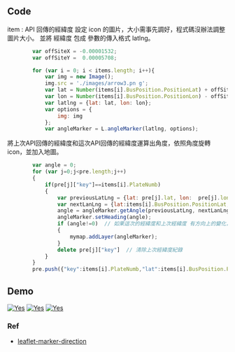 ## Code
item : API 回傳的經緯度
設定 icon 的圖片，大小需事先調好，程式碼沒辦法調整圖片大小。
並將 經緯度 包成 參數的傳入格式 latlng。
```js
        var offSiteX = -0.00001532;
        var offSiteY =  0.00005708;

        for (var i = 0; i < items.length; i++){
            var img = new Image();
            img.src = './images/arrow3.pn g';
            var lat = Number(items[i].BusPosition.PositionLat) + offSiteY;
            var lon = Number(items[i].BusPosition.PositionLon) - offSiteX;
            var latlng = {lat: lat, lon: lon};
            var options = {
                img: img
            };
            var angleMarker = L.angleMarker(latlng, options); 
```
將上次API回傳的經緯度和這次API回傳的經緯度運算出角度，依照角度旋轉icon，並加入地圖。
```js
        var angle = 0;
        for (var j=0;j<pre.length;j++)
        {
            if(pre[j]["key"]==items[i].PlateNumb)
            {
                var previousLatLng = {lat: pre[j].lat, lon:  pre[j].lon};
                var nextLanLng = {lat:items[i].BusPosition.PositionLat, lon:  items[i].BusPosition.PositionLon};
                angle = angleMarker.getAngle(previousLatLng, nextLanLng);
                angleMarker.setHeading(angle);
                if (angle!=0)  // 如果這次的經緯度和上次經緯度 有方向上的變化，則加入地圖
                {
                    mymap.addLayer(angleMarker);
                }
                delete pre[j]["key"]  // 清除上次經緯度紀錄
            }
        }
        pre.push({"key":items[i].PlateNumb,"lat":items[i].BusPosition.PositionLat,"lon":items[i].BusPosition.PositionLon}); // 加入這次經緯度紀錄
```
## Demo 
[![Yes](https://img.youtube.com/vi/csY63HqUPLs/0.jpg)](https://www.youtube.com/watch?v=csY63HqUPLs)
[![Yes](https://img.youtube.com/vi/a68jZ3fS77A/0.jpg)](https://www.youtube.com/watch?v=a68jZ3fS77A)
[![Yes](https://img.youtube.com/vi/-S_Dcq3NL9M/0.jpg)](https://www.youtube.com/watch?v=-S_Dcq3NL9M)

### Ref
* [leaflet-marker-direction](https://jackzoushao.github.io/leaflet-marker-direction/)